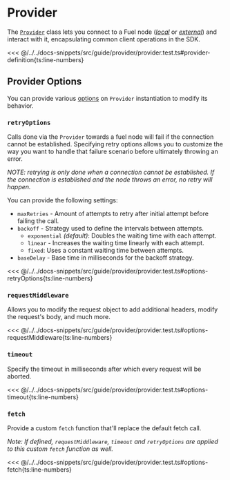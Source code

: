 # Provider

The [`Provider`](../../api/Account/Provider.md) class lets you connect to a Fuel node ([_*local*_](../introduction/getting-started.md#connecting-to-a-local-node) or [_*external*_](../introduction/getting-started.md#connecting-to-the-testnet)) and interact with it, encapsulating common client operations in the SDK.

<<< @/../../docs-snippets/src/guide/provider/provider.test.ts#provider-definition{ts:line-numbers}

## Provider Options

You can provide various [options](../../api/Account/index.md#provideroptions) on `Provider` instantiation to modify its behavior.

### `retryOptions`

Calls done via the `Provider` towards a fuel node will fail if the connection cannot be established.
Specifying retry options allows you to customize the way you want to handle that failure scenario before ultimately throwing an error.

_NOTE: retrying is only done when a connection cannot be established. If the connection is established and the node throws an error, no retry will happen._

You can provide the following settings:

- `maxRetries` - Amount of attempts to retry after initial attempt before failing the call.
- `backoff` - Strategy used to define the intervals between attempts.
  - `exponential` _(default)_: Doubles the waiting time with each attempt.
  - `linear` - Increases the waiting time linearly with each attempt.
  - `fixed`: Uses a constant waiting time between attempts.
- `baseDelay` - Base time in milliseconds for the backoff strategy.

<<< @/../../docs-snippets/src/guide/provider/provider.test.ts#options-retryOptions{ts:line-numbers}

### `requestMiddleware`

Allows you to modify the request object to add additional headers, modify the request's body, and much more.

<<< @/../../docs-snippets/src/guide/provider/provider.test.ts#options-requestMiddleware{ts:line-numbers}

### `timeout`

Specify the timeout in milliseconds after which every request will be aborted.

<<< @/../../docs-snippets/src/guide/provider/provider.test.ts#options-timeout{ts:line-numbers}

### `fetch`

Provide a custom `fetch` function that'll replace the default fetch call.

_Note: If defined, `requestMiddleware`, `timeout` and `retryOptions` are applied to this custom `fetch` function as well._

<<< @/../../docs-snippets/src/guide/provider/provider.test.ts#options-fetch{ts:line-numbers}

